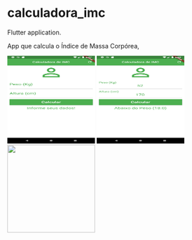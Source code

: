 # calculadora_imc

Flutter application.

App que calcula o Índice de Massa Corpórea,
 
<img src="prints/app.png" height="200" width="200">
<img src="prints/calculo.png" height="200" width="200">
<img src="validacao/app.png" height="200" width="200">

